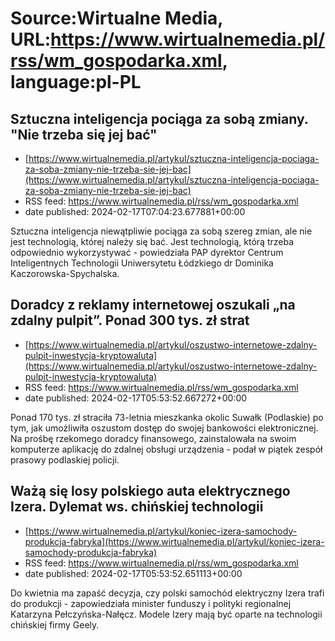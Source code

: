 # Source:Wirtualne Media, URL:https://www.wirtualnemedia.pl/rss/wm_gospodarka.xml, language:pl-PL

## Sztuczna inteligencja pociąga za sobą zmiany. "Nie trzeba się jej bać"
 - [https://www.wirtualnemedia.pl/artykul/sztuczna-inteligencja-pociaga-za-soba-zmiany-nie-trzeba-sie-jej-bac](https://www.wirtualnemedia.pl/artykul/sztuczna-inteligencja-pociaga-za-soba-zmiany-nie-trzeba-sie-jej-bac)
 - RSS feed: https://www.wirtualnemedia.pl/rss/wm_gospodarka.xml
 - date published: 2024-02-17T07:04:23.677881+00:00

Sztuczna inteligencja niewątpliwie pociąga za sobą szereg zmian, ale nie jest technologią, której należy się bać. Jest technologią, którą trzeba odpowiednio wykorzystywać - powiedziała PAP dyrektor Centrum Inteligentnych Technologii Uniwersytetu Łódzkiego dr Dominika Kaczorowska-Spychalska.

## Doradcy z reklamy internetowej oszukali „na zdalny pulpit”. Ponad 300 tys. zł strat
 - [https://www.wirtualnemedia.pl/artykul/oszustwo-internetowe-zdalny-pulpit-inwestycja-kryptowaluta](https://www.wirtualnemedia.pl/artykul/oszustwo-internetowe-zdalny-pulpit-inwestycja-kryptowaluta)
 - RSS feed: https://www.wirtualnemedia.pl/rss/wm_gospodarka.xml
 - date published: 2024-02-17T05:53:52.667272+00:00

Ponad 170 tys. zł straciła 73-letnia mieszkanka okolic Suwałk (Podlaskie) po tym, jak umożliwiła oszustom dostęp do swojej bankowości elektronicznej. Na prośbę rzekomego doradcy finansowego, zainstalowała na swoim komputerze aplikację do zdalnej obsługi urządzenia - podał w piątek zespół prasowy podlaskiej policji.

## Ważą się losy polskiego auta elektrycznego Izera. Dylemat ws. chińskiej technologii
 - [https://www.wirtualnemedia.pl/artykul/koniec-izera-samochody-produkcja-fabryka](https://www.wirtualnemedia.pl/artykul/koniec-izera-samochody-produkcja-fabryka)
 - RSS feed: https://www.wirtualnemedia.pl/rss/wm_gospodarka.xml
 - date published: 2024-02-17T05:53:52.651113+00:00

Do kwietnia ma zapaść decyzja, czy polski samochód elektryczny Izera trafi do produkcji - zapowiedziała minister funduszy i polityki regionalnej Katarzyna Pełczyńska-Nałęcz. Modele Izery mają być oparte na technologii chińskiej firmy Geely.

